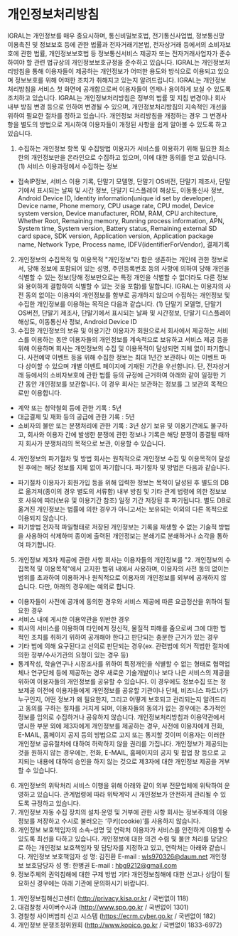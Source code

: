 # 개인정보처리방침

IGRAL는 개인정보를 매우 중요시하며, 통신비밀보호법, 전기통신사업법, 정보통신망 이용촉진 및 정보보호 등에 관한 법률과 전자거래기본법, 전자상거래 등에서의 소비자보호에 관한 법률, 개인정보보호법 등 정보통신서비스 제공자 또는 전자거래사업자가 준수하여야 할 관련 법규상의 개인정보보호규정을 준수하고 있습니다.
IGRAL는 개인정보처리방침을 통해 이용자들이 제공하는 개인정보가 어떠한 용도와 방식으로 이용되고 있으며 정보보호를 위해 어떠한 조치가 취해지고 있는지 알려드립니다.
IGRAL는 개인정보처리방침을 서비스 첫 화면에 공개함으로써 이용자들이 언제나 용이하게 보실 수 있도록 조치하고 있습니다.
IGRAL는 개인정보처리방침은 정부의 법률 및 지침 변경이나 회사 내부 방침 변경 등으로 인하여 변경될 수 있으며, 개인정보처리방침의 지속적인 개선을 위하여 필요한 절차를 정하고 있습니다.
개인정보 처리방침을 개정하는 경우 그 변경사항을 별도의 방법으로 게시하여 이용자들이 개정된 사항을 쉽게 알아볼 수 있도록 하고 있습니다.
1. 수집하는 개인정보 항목 및 수집방법
이용자가 서비스를 이용하기 위해 필요한 최소한의 개인정보만을 온라인으로 수집하고 있으며, 이에 대한 동의를 얻고 있습니다.
(1) 서비스 이용과정에서 수집하는 정보
- 접속IP정보, 서비스 이용 기록, 단말기 모델명, 단말기 OS버전, 단말기 제조사, 단말기에서 표시되는 날짜 및 시간 정보, 단말기 디스플레이 해상도, 이동통신사 정보, Android Device ID, Identity information(unique id set by developer), Device name, Phone memory, CPU usage rate, CPU model, Device system version, Device manufacturer, ROM, RAM, CPU architecture, Whether Root, Remaining memory, Running process information, APN, System time, System version, Battery status, Remaining external SD card space, SDK version, Application version, Application package name, Network Type, Process name, IDFV(identifierForVendor), 결제기록
2. 개인정보의 수집목적 및 이용목적
"개인정보"라 함은 생존하는 개인에 관한 정보로서, 당해 정보에 포함되어 있는 성명, 주민등록번호 등의 사항에 의하여 당해 개인을 식별할 수 있는 정보(당해 정보만으로는 특정 개인을 식별할 수 없더라도 다른 정보와 용이하게 결합하여 식별할 수 있는 것을 포함)를 말합니다.
IGRAL는  이용자의 사전 동의 없이는 이용자의 개인정보를 함부로 공개하지 않으며 수집하는 개인정보 및 수집한 개인정보를 이용하는 목적은 다음과 같습니다.
(1) 단말기 모델명, 단말기 OS버전, 단말기 제조사, 단말기에서 표시되는 날짜 및 시간정보, 단말기 디스플레이 해상도, 이동통신사 정보, Android Device ID
3. 수집한 개인정보의 보유 및 이용기간
이용자가 회원으로서 회사에서 제공하는 서비스를 이용하는 동안 이용자들의 개인정보를 계속적으로 보유하고 서비스 제공 등을 위해 이용하며 회사는 개인정보의 수집 및 이용목적이 달성되면 지체 없이 파기합니다.
사전예약 이벤트 등을 위해 수집한 정보는 최대 1년간 보관하나 이는 이벤트 마다 상이할 수 있으며 개별 이벤트 페이지에 기재된 기간을 우선합니다.
단, 전자상거래 등에서의 소비자보호에 관한 법률 등의 규정에 근거하여 아래와 같이 일정한 기간 동안 개인정보를 보관합니다. 이 경우 회사는 보관하는 정보를 그 보관의 목적으로만 이용합니다.
- 계약 또는 청약철회 등에 관한 기록 : 5년
- 대금결제 및 재화 등의 공급에 관한 기록 : 5년
- 소비자의 불만 또는 분쟁처리에 관한 기록 : 3년
상기 보유 및 이용기간에도 불구하고, 회사와 이용자 간에 발생한 분쟁에 관한 정보나 기록은 해당 분쟁이 종결될 때까지 회사가 분쟁처리의 목적으로 보관, 이용할 수 있습니다.
4. 개인정보의 파기절차 및 방법
회사는 원칙적으로 개인정보 수집 및 이용목적이 달성된 후에는 해당 정보를 지체 없이 파기합니다. 파기절차 및 방법은 다음과 같습니다.
- 파기절차
이용자가 회원가입 등을 위해 입력한 정보는 목적이 달성된 후 별도의 DB로 옮겨져(종이의 경우 별도의 서류함) 내부 방침 및 기타 관계 법령에 의한 정보보호 사유에 따라(보유 및 이용기간 참조) 일정 기간 저장된 후 파기됩니다.
별도 DB로 옮겨진 개인정보는 법률에 의한 경우가 아니고서는 보유되는 이외의 다른 목적으로 이용되지 않습니다.
- 파기방법
전자적 파일형태로 저장된 개인정보는 기록을 재생할 수 없는 기술적 방법을 사용하여 삭제하며 종이에 출력된 개인정보는 분쇄기로 분쇄하거나 소각을 통하여 파기합니다.
5. 개인정보 제3자 제공에 관한 사항
회사는 이용자들의 개인정보를 "2. 개인정보의 수집목적 및 이용목적"에서 고지한 범위 내에서 사용하며, 이용자의 사전 동의 없이는 범위를 초과하여 이용하거나 원칙적으로 이용자의 개인정보를 외부에 공개하지 않습니다. 다만, 아래의 경우에는 예외로 합니다.
- 이용자들이 사전에 공개에 동의한 경우와 서비스 제공에 따른 요금정산을 위하여 필요한 경우
- 서비스 내에 게시한 이용약관을 위반한 경우
- 회사의 서비스를 이용하여 타인에게 정신적, 물질적 피해를 줌으로써 그에 대한 법적인 조치를 취하기 위하여 공개해야 한다고 판단되는 충분한 근거가 있는 경우
- 기타 법에 의해 요구된다고 선의로 판단되는 경우(ex. 관련법에 의거 적법한 절차에 의한 정부/수사기관의 요청이 있는 경우 등)
- 통계작성, 학술연구나 시장조사를 위하여 특정개인을 식별할 수 없는 형태로 협력업체나 연구단체 등에 제공하는 경우
새로운 기술개발이나 보다 나은 서비스의 제공을 위하여 이용자들의 개인정보를 공유할 수 있습니다. 이 경우에도 정보수집 또는 정보제공 이전에 이용자들에게 개인정보를 공유할 기관이나 단체, 비즈니스 파트너가 누구인지, 어떤 정보가 왜 필요한지, 그리고 어떻게 보호되고 관리되는지 알려드리고 동의를 구하는 절차를 거치게 되며, 이용자들의 동의가 없는 경우에는 추가적인 정보를 임의로 수집하거나 공유하지 않습니다.
개인정보처리방침과 이용약관에서 명시한 부분 외에 제3자에게 개인정보를 제공하는 경우, 사전에 이용자에게 전화, E-MAIL, 홈페이지 공지 등의 방법으로 고지 또는 통지할 것이며 이용자는 이러한 개인정보 공유절차에 대하여 허락하지 않을 권리를 가집니다. 개인정보가 제공되는 것을 원하지 않는 경우에는, 전화, E-MAIL, 홈페이지의 공지 및 팝업 창 등으로 고지되는 내용에 대하여 승인을 하지 않는 것으로 제3자에 대한 개인정보 제공을 거부할 수 있습니다.
6. 개인정보의 위탁처리
서비스 이행을 위해 아래와 같이 외부 전문업체에 위탁하여 운영하고 있습니다. 관계법령에 따라 위탁계약 시 개인정보가 안전하게 관리될 수 있도록 규정하고 있습니다.
7. 개인정보 자동 수집 장치의 설치∙운영 및 거부에 관한 사항
회사는 정보주체의 이용 정보를 저장하고 수시로 불러오는 ‘쿠키(cookie)’를 사용하지 않습니다.
8. 개인정보 보호책임자의 소속-성명 및 연락처
이용자가 서비스를 안전하게 이용할 수 있도록 최선을 다하고 있습니다.
개인정보에 대한 의견 수렴 및 불만 처리를 담당으로 하는 개인정보 보호책임자 및 담당자를 지정하고 있고, 연락처는 아래와 같습니다.
개인정보 보호책임자
성 명: 김진환
E-mail : wls970326@daum.net
개인정보 보호담당자
성 명: 한병권
E-mail : hbg9212@gmail.com
9. 정보주체의 권익침해에 대한 구제 방법
기타 개인정보침해에 대한 신고나 상담이 필요하신 경우에는 아래 기관에 문의하시기 바랍니다.
1) 개인정보침해신고센터 (http://privacy.kisa.or.kr / 국번없이 118)
2) 대검찰청 사이버수사과 (http://www.spo.go.kr / 국번없이 1301)
3) 경찰청 사이버범죄 신고 시스템 (https://ecrm.cyber.go.kr / 국번없이 182)
4) 개인정보 분쟁조정위원회 (http://www.kopico.go.kr / 국번없이 1833-6972)
